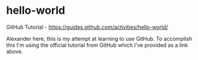 # hello-world
GitHub Tutorial - https://guides.github.com/activities/hello-world/

Alexander here, this is my attempt at learning to use GitHub. To accomplish this I'm using the official tutorial from
GitHub which I've provided as a link above.
